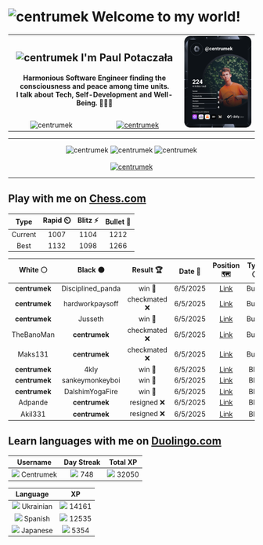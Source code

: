 <h1>
  <img
    src="https://emojis.slackmojis.com/emojis/images/1531849430/4246/blob-sunglasses.gif"
    width="30"
    alt="centrumek"
  />
  Welcome to my world!
</h1>

<table>
  <tbody>
    <tr>
      <td align="center" width="70%" colspan="2">
        <h2>
          <img
            src="https://raw.githubusercontent.com/MartinHeinz/MartinHeinz/master/wave.gif"
            width="30px"
            alt="centrumek"
          />
          I'm Paul Potaczała
        </h2>
        <h4>
          Harmonious Software Engineer finding the consciousness and peace among time units.
          <br/>
          I talk about Tech, Self-Development and Well-Being. 🌿🧘🚀
        </h4>
      </td>
      <td width="30%" rowspan="2">
        <a href="https://app.daily.dev/centrumek">
          <img
            src="./devcard.svg"
            alt="centrumek"
          />
        </a>
      </td>
    </tr>
    <tr align="center">
      <td>
        <img
          src="https://komarev.com/ghpvc/?username=centrumek&label=visitors&color=0e75b6&style=flat"
          alt="centrumek"
        >
      </td>
      <td>
        <a href="https://stackoverflow.com/users/14496012/centrumek">
          <img
            src="https://stackoverflow.com/users/flair/14496012.png?theme=dark"
            alt="centrumek"
          >
        </a>
      </td>
    </tr>
  </tbody>
</table>

---
<div align="center">
  <img 
    src="https://github-readme-stats.vercel.app/api?username=centrumek&show_icons=true&count_private=true&theme=dark&hide_border=true&hide=issues,contribs&bg_color=00000000"
    alt="centrumek"
  />
  <img
    src="https://github-readme-stats.vercel.app/api/top-langs/?username=centrumek&layout=compact&hide_border=true&theme=dark&bg_color=00000000&langs_count=6&exclude_repo=air-statistic-app"
    alt="centrumek"
  />
  <img 
    src="https://github-readme-streak-stats.herokuapp.com?user=centrumek&theme=dark&hide_border=true&background=FFFFFF00"
    alt="centrumek"
  />
  <br/>
  <br/>
  <a href="https://www.buymeacoffee.com/centrumek">
    <img
      src="https://cdn.buymeacoffee.com/buttons/v2/default-orange.png"
      height="50"
      width="210"
      alt="centrumek"
    />
  </a>
</div>

---

## Play with me on [Chess.com](https://www.chess.com/member/centrumek)

<div align="center">
<!--START_SECTION:chessStats-->
<!-- Automatically generated with https://github.com/Balastrong/chess-stats-action -->

| Type | Rapid ⏲️ | Blitz ⚡ | Bullet 🔫 |
|:---:|:---:|:---:|:---:|
| Current | 1007 | 1104 | 1212 |
| Best | 1132 | 1098 | 1266 |

| White ⚪ | Black ⚫ | Result 🏆 | Date 📅 | Position 🗺️ | Type 🕕 |
|:---:|:---:|:---:|:---:|:---:|:---:|
| **centrumek** | Disciplined_panda | win 🥇 | 6/5/2025 | <a href="http://www.ee.unb.ca/cgi-bin/tervo/fen.pl?select=2R5/8/1R1k4/1p1p4/4pP1q/1P2P2B/2P1K3/8 b - - 0 43">Link</a> | Bullet |
| **centrumek** | hardworkpaysoff | checkmated ❌ | 6/5/2025 | <a href="http://www.ee.unb.ca/cgi-bin/tervo/fen.pl?select=1r6/p2nbkpp/2p5/8/Kq1Pn1b1/1P2P1P1/P6P/6R1 w - - 2 23">Link</a> | Bullet |
| **centrumek** | Jusseth | win 🥇 | 6/5/2025 | <a href="http://www.ee.unb.ca/cgi-bin/tervo/fen.pl?select=1r4k1/3p3p/p2Pp1pP/1p4N1/5n2/4NB2/P1P1P2r/2KR4 b - - 2 24">Link</a> | Bullet |
| TheBanoMan | **centrumek** | checkmated ❌ | 6/5/2025 | <a href="http://www.ee.unb.ca/cgi-bin/tervo/fen.pl?select=6Q1/8/3N1pkp/1p2p1p1/4P1P1/1P3P1P/8/6K1 b - - 4 35">Link</a> | Bullet |
| Maks131 | **centrumek** | checkmated ❌ | 6/5/2025 | <a href="http://www.ee.unb.ca/cgi-bin/tervo/fen.pl?select=5rk1/pp2R1bQ/2p5/2n3N1/5p2/PP1P4/2P3PP/2K5 b - - 0 23">Link</a> | Bullet |
| **centrumek** | 4kly | win 🥇 | 6/5/2025 | <a href="http://www.ee.unb.ca/cgi-bin/tervo/fen.pl?select=8/k2R3p/6p1/8/1P6/1K6/8/8 b - - 2 58">Link</a> | Blitz |
| **centrumek** | sankeymonkeyboi | win 🥇 | 6/5/2025 | <a href="http://www.ee.unb.ca/cgi-bin/tervo/fen.pl?select=8/6k1/2R5/6Np/8/1K5P/4r3/8 b - - 0 45">Link</a> | Blitz |
| **centrumek** | DalshimYogaFire | win 🥇 | 6/5/2025 | <a href="http://www.ee.unb.ca/cgi-bin/tervo/fen.pl?select=1k1r4/1b1n1pb1/ppBNp1p1/4P1P1/P1p2P2/4P3/2PBQ3/2KR4 b - - 0 24">Link</a> | Blitz |
| Adpande | **centrumek** | resigned ❌ | 6/5/2025 | <a href="http://www.ee.unb.ca/cgi-bin/tervo/fen.pl?select=5r2/p6k/n1p5/1p3NR1/1P1P1P2/r7/2P3K1/7R b - - 1 34">Link</a> | Blitz |
| Akil331 | **centrumek** | resigned ❌ | 6/5/2025 | <a href="http://www.ee.unb.ca/cgi-bin/tervo/fen.pl?select=8/8/4p3/4Q3/2P1P1k1/1K6/8/8 b - - 0 42">Link</a> | Blitz |

<!--END_SECTION:chessStats-->
</div>

## Learn languages with me on [Duolingo.com](https://www.duolingo.com/profile/Centrumek)

<div align="center">
<!--START_SECTION:duolingoStats-->
<!-- Automatically generated with https://github.com/centrumek/duolingo-readme-stats-->

| Username | Day Streak | Total XP |
|:---:|:---:|:---:|
| <img src="https://raw.githubusercontent.com/centrumek/duolingo-readme-stats/main/assets/duolingo.png" height="12"> Centrumek | <img src="https://raw.githubusercontent.com/centrumek/duolingo-readme-stats/main/assets/streakinactive.svg" height="12"> 748 | <img src="https://raw.githubusercontent.com/centrumek/duolingo-readme-stats/main/assets/xp.svg" height="12"> 32050 | <img src="https://raw.githubusercontent.com/centrumek/duolingo-readme-stats/main/assets/xp.svg" height="12"> 0 |

| Language | XP |
|:---:|:---:|
| <img src="https://raw.githubusercontent.com/centrumek/duolingo-readme-stats/main/assets/langs/ukrainian.svg" height="12"> Ukrainian | <img src="https://raw.githubusercontent.com/centrumek/duolingo-readme-stats/main/assets/xp.svg" height="12"> 14161 |
| <img src="https://raw.githubusercontent.com/centrumek/duolingo-readme-stats/main/assets/langs/spanish.svg" height="12"> Spanish | <img src="https://raw.githubusercontent.com/centrumek/duolingo-readme-stats/main/assets/xp.svg" height="12"> 12535 |
| <img src="https://raw.githubusercontent.com/centrumek/duolingo-readme-stats/main/assets/langs/japanese.svg" height="12"> Japanese | <img src="https://raw.githubusercontent.com/centrumek/duolingo-readme-stats/main/assets/xp.svg" height="12"> 5354 |

<!--END_SECTION:duolingoStats-->
</div>
<!--
**centrumek/centrumek** is a ✨ _special_ ✨ repository because its `README.md` (this file) appears on your GitHub profile.

Here are some ideas to get you started:

- 🔭 I’m currently working on ...
- 🌱 I’m currently learning ...
- 👯 I’m looking to collaborate on ...
- 🤔 I’m looking for help with ...
- 💬 Ask me about ...
- 📫 How to reach me: ...
- 😄 Pronouns: ...
- ⚡ Fun fact: ...
-->
